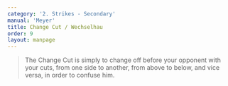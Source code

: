 ```yaml
---
category: '2. Strikes - Secondary'
manual: 'Meyer'
title: Change Cut / Wechselhau
order: 9
layout: manpage
---
```


> The Change Cut is simply to change off before your opponent with your cuts, from one side to another, from above to below, and vice versa, in order to confuse him.